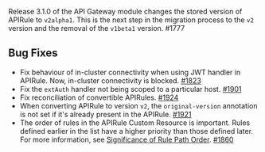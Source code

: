Release 3.1.0 of the API Gateway module changes the stored version of APIRule to `v2alpha1`. This is the next step in the migration process to the `v2` version and the removal of the `v1beta1` version. #1777
## Bug Fixes

- Fix behaviour of in-cluster connectivity when using JWT handler in APIRule. Now, in-cluster connectivity is blocked. [#1823](https://github.com/kyma-project/api-gateway/pull/1823)
- Fix the `extAuth` handler not being scoped to a particular host. [#1901](https://github.com/kyma-project/api-gateway/pull/1901)
- Fix reconciliation of convertible APIRules. [#1924](https://github.com/kyma-project/api-gateway/pull/1924)
- When converting APIRule to version `v2`, the `original-version` annotation is not set if it's already present in the APIRule. [#1921](https://github.com/kyma-project/api-gateway/pull/1921)
- The order of rules in the APIRule Custom Resource is important. Rules defined earlier in the list have a higher priority than those defined later. For more information, see [Significance of Rule Path Order](https://kyma-project.io/#/api-gateway/user/custom-resources/apigateway/04-00-apigateway-custom-resource?id=significance-of-rule-path-order). [#1860](https://github.com/kyma-project/api-gateway/pull/1860)